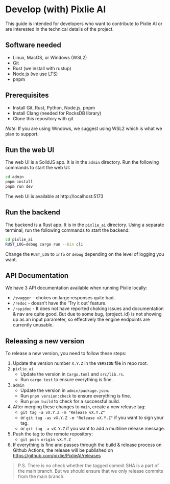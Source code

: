 # Develop (with) Pixlie AI

This guide is intended for developers who want to contribute to Pixlie AI or are interested in the technical details of
the project.

## Software needed

- Linux, MacOS, or Windows (WSL2)
- Git
- Rust (we install with rustup)
- Node.js (we use LTS)
- pnpm

## Prerequisites

- Install Git, Rust, Python, Node.js, pnpm
- Install Clang (needed for RocksDB library)
- Clone this repository with git

_Note_: If you are using Windows, we suggest using WSL2 which is what we plan to support.

## Run the web UI

The web UI is a SolidJS app. It is in the `admin` directory.
Run the following commands to start the web UI:

```bash
cd admin
pnpm install
pnpm run dev
```

The web UI is available at http://localhost:5173

## Run the backend

The backend is a Rust app. It is in the `pixlie_ai` directory.
Using a separate terminal, run the following commands to start the backend:

```bash
cd pixlie_ai
RUST_LOG=debug cargo run --bin cli
```

Change the `RUST_LOG` to `info` or `debug` depending on the level of logging you want.

## API Documentation

We have 3 API documentation available when running Pixlie locally:

- `/swagger`  - chokes on large responses quite bad.
- `/redoc` - doesn't have the 'Try it out’ feature.
- `/rapidoc` - It does not have reported choking issues and documentation & nav are quite good. But due to some bug, {project_id} is not showing up as an input parameter, so effectively the engine endpoints are currently unusable.

## Releasing a new version

To release a new version, you need to follow these steps:

1. Update the version number `X.Y.Z` in the `VERSION` file in repo root.
2. `pixlie_ai`
    - Update the version in `Cargo.toml` and `src/lib.rs`.
    - Run `cargo test` to ensure everything is fine.
3. `admin`
    - Update the version in `admin/package.json`.
    - Run `pnpm version:check` to ensure everything is fine.
    - Run `pnpm build` to check for a successful build.
4. After merging these changes to `main`, create a new release tag:
    - `git tag -a vX.Y.Z -m "Release vX.Y.Z"`
    - or `git tag -as vX.Y.Z -m "Release vX.Y.Z"` if you want to sign your tag.
    - or `git tag -a vX.Y.Z` if you want to add a multiline release message.
5. Push the tag to the remote repository:
    - `git push origin vX.Y.Z`
6. If everything is fine and passes through the build & release process on Github Actions, the release will be published on https://github.com/pixlie/PixlieAI/releases

> P.S. There is no check whether the tagged commit SHA is a part of the main branch. But we should ensure that we only release commits from the main branch.
